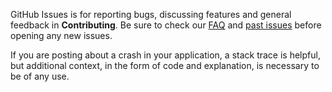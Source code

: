 GitHub Issues is for reporting bugs, discussing features and general feedback in **Contributing**. Be sure to check our [FAQ](https://github.com/noppefoxwolf/Contributing/wiki/FAQ) and [past issues](https://github.com/noppefoxwolf/Contributing/issues?state=closed) before opening any new issues.

If you are posting about a crash in your application, a stack trace is helpful, but additional context, in the form of code and explanation, is necessary to be of any use.
